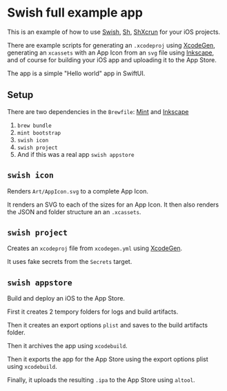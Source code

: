 # Swish full example app

This is an example of how to use [Swish](https://github.com/FullQueueDeveloper/Swish), [Sh](https://github.com/FullQueueDeveloper/Sh), [ShXcrun](https://github.com/FullQueueDeveloper/ShXcrun) for your iOS projects.

There are example scripts for generating an `.xcodeproj` using [XcodeGen](https://github.com/yonaskolb/XcodeGen), generating an `xcassets` with an App Icon from an `svg` file using [Inkscape](https://inkscape.org), and of course for building your iOS app and uploading it to the App Store.

The app is a simple "Hello world" app in SwiftUI.

## Setup

There are two dependencies in the `Brewfile`: [Mint](https://github.com/yonaskolb/Mint) and [Inkscape](https://inkscape.org)

1. `brew bundle`
2. `mint bootstrap`
3. `swish icon`
4. `swish project`
5. And if this was a real app `swish appstore`

## `swish icon`

Renders `Art/AppIcon.svg` to a complete App Icon.

It renders an SVG to each of the sizes for an App Icon. It then also renders the JSON and folder structure an an `.xcassets`.

## `swish project`

Creates an `xcodeproj` file from `xcodegen.yml` using [XcodeGen](https://github.com/yonaskolb/XcodeGen).

It uses fake secrets from the `Secrets` target.

## `swish appstore`

Build and deploy an iOS to the App Store.

First it creates 2 tempory folders for logs and build artifacts.

Then it creates an export options `plist` and saves to the build artifacts folder.

Then it archives the app using `xcodebuild`.

Then it exports the app for the App Store using the export options plist using `xcodebuild`.

Finally, it uploads the resulting `.ipa` to the App Store using `altool`.
